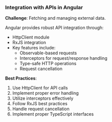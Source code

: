 ### Integration with APIs in Angular

**Challenge**: Fetching and managing external data.

Angular provides robust API integration through:

- HttpClient module
- RxJS integration
- Key features include:
  - Observable-based requests
  - Interceptors for request/response handling
  - Type-safe HTTP operations
  - Request cancellation

**Best Practices**:
1. Use HttpClient for API calls
2. Implement proper error handling
3. Utilize interceptors effectively
4. Follow RxJS best practices
5. Handle request cancellation
6. Implement proper TypeScript interfaces